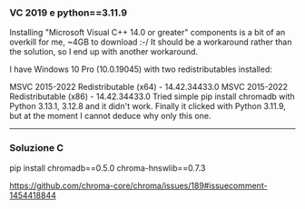 ### VC 2019 e python==3.11.9

Installing "Microsoft Visual C++ 14.0 or greater" components is a bit of an overkill for me, ~4GB to download :-/
It should be a workaround rather than the solution, so I end up with another workaround.

I have Windows 10 Pro (10.0.19045) with two redistributables installed:

MSVC 2015-2022 Redistributable (x64) - 14.42.34433.0
MSVC 2015-2022 Redistributable (x86) - 14.42.34433.0
Tried simple pip install chromadb with Python 3.13.1, 3.12.8 and it didn't work.
Finally it clicked with Python 3.11.9, but at the moment I cannot deduce why only this one.

- - -

### Soluzione C

pip install chromadb==0.5.0 chroma-hnswlib==0.7.3


https://github.com/chroma-core/chroma/issues/189#issuecomment-1454418844